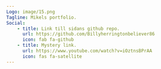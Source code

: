 ```yaml
---
Logo: image/15.png
Tagline: Mikels portfolio.
Social:
    - title: Link till sidans github repo.
      url: https://github.com/Billyherringtonbeliever86
      icon: fab fa-github
    - title: Mystery link.
      url: https://www.youtube.com/watch?v=iOztnsBPrAA
      icon: fas fa-satellite
---
```

